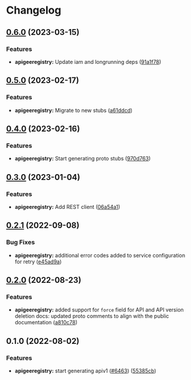 # Changelog

## [0.6.0](https://github.com/googleapis/google-cloud-go/compare/apigeeregistry/v0.5.0...apigeeregistry/v0.6.0) (2023-03-15)


### Features

* **apigeeregistry:** Update iam and longrunning deps ([91a1f78](https://github.com/googleapis/google-cloud-go/commit/91a1f784a109da70f63b96414bba8a9b4254cddd))

## [0.5.0](https://github.com/googleapis/google-cloud-go/compare/apigeeregistry/v0.4.0...apigeeregistry/v0.5.0) (2023-02-17)


### Features

* **apigeeregistry:** Migrate to new stubs ([a61ddcd](https://github.com/googleapis/google-cloud-go/commit/a61ddcd3041c7af4a15109dc4431f9b327c497fb))

## [0.4.0](https://github.com/googleapis/google-cloud-go/compare/apigeeregistry/v0.3.0...apigeeregistry/v0.4.0) (2023-02-16)


### Features

* **apigeeregistry:** Start generating proto stubs ([970d763](https://github.com/googleapis/google-cloud-go/commit/970d763531b54b2bc75d7ff26a20b6e05150cab8))

## [0.3.0](https://github.com/googleapis/google-cloud-go/compare/apigeeregistry/v0.2.1...apigeeregistry/v0.3.0) (2023-01-04)


### Features

* **apigeeregistry:** Add REST client ([06a54a1](https://github.com/googleapis/google-cloud-go/commit/06a54a16a5866cce966547c51e203b9e09a25bc0))

## [0.2.1](https://github.com/googleapis/google-cloud-go/compare/apigeeregistry/v0.2.0...apigeeregistry/v0.2.1) (2022-09-08)


### Bug Fixes

* **apigeeregistry:** additional error codes added to service configuration for retry ([e45ad9a](https://github.com/googleapis/google-cloud-go/commit/e45ad9af568c59151decc0dacedf137653b576dd))

## [0.2.0](https://github.com/googleapis/google-cloud-go/compare/apigeeregistry/v0.1.0...apigeeregistry/v0.2.0) (2022-08-23)


### Features

* **apigeeregistry:** added support for `force` field for API and API version deletion docs: updated proto comments to align with the public documentation ([a810c78](https://github.com/googleapis/google-cloud-go/commit/a810c7819a1671573aa3a3051c8830e5904f488e))

## 0.1.0 (2022-08-02)


### Features

* **apigeeregistry:** start generating apiv1 ([#6463](https://github.com/googleapis/google-cloud-go/issues/6463)) ([55385cb](https://github.com/googleapis/google-cloud-go/commit/55385cbd1a324745b2f2f7b72b2fa33cb34c9cb5))
